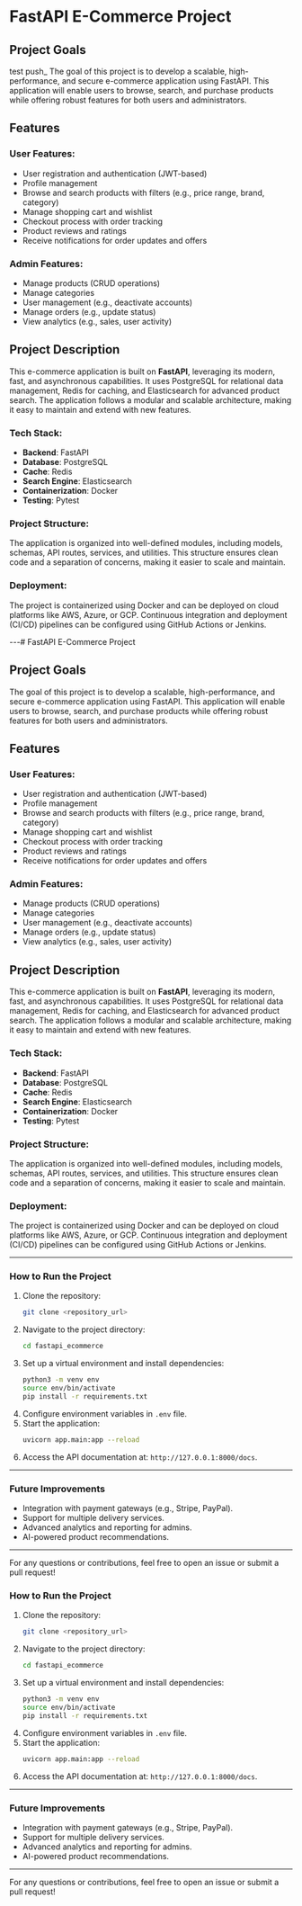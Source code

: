 # FastAPI E-Commerce Project

## Project Goals
test push_
The goal of this project is to develop a scalable, high-performance, and secure e-commerce application using FastAPI. This application will enable users to browse, search, and purchase products while offering robust features for both users and administrators.

## Features

### User Features:
- User registration and authentication (JWT-based)
- Profile management
- Browse and search products with filters (e.g., price range, brand, category)
- Manage shopping cart and wishlist
- Checkout process with order tracking
- Product reviews and ratings
- Receive notifications for order updates and offers

### Admin Features:
- Manage products (CRUD operations)
- Manage categories
- User management (e.g., deactivate accounts)
- Manage orders (e.g., update status)
- View analytics (e.g., sales, user activity)

## Project Description

This e-commerce application is built on **FastAPI**, leveraging its modern, fast, and asynchronous capabilities. It uses PostgreSQL for relational data management, Redis for caching, and Elasticsearch for advanced product search. The application follows a modular and scalable architecture, making it easy to maintain and extend with new features.

### Tech Stack:
- **Backend**: FastAPI
- **Database**: PostgreSQL
- **Cache**: Redis
- **Search Engine**: Elasticsearch
- **Containerization**: Docker
- **Testing**: Pytest

### Project Structure:
The application is organized into well-defined modules, including models, schemas, API routes, services, and utilities. This structure ensures clean code and a separation of concerns, making it easier to scale and maintain.

### Deployment:
The project is containerized using Docker and can be deployed on cloud platforms like AWS, Azure, or GCP. Continuous integration and deployment (CI/CD) pipelines can be configured using GitHub Actions or Jenkins.

---# FastAPI E-Commerce Project

## Project Goals

The goal of this project is to develop a scalable, high-performance, and secure e-commerce application using FastAPI. This application will enable users to browse, search, and purchase products while offering robust features for both users and administrators.

## Features

### User Features:
- User registration and authentication (JWT-based)
- Profile management
- Browse and search products with filters (e.g., price range, brand, category)
- Manage shopping cart and wishlist
- Checkout process with order tracking
- Product reviews and ratings
- Receive notifications for order updates and offers

### Admin Features:
- Manage products (CRUD operations)
- Manage categories
- User management (e.g., deactivate accounts)
- Manage orders (e.g., update status)
- View analytics (e.g., sales, user activity)

## Project Description

This e-commerce application is built on **FastAPI**, leveraging its modern, fast, and asynchronous capabilities. It uses PostgreSQL for relational data management, Redis for caching, and Elasticsearch for advanced product search. The application follows a modular and scalable architecture, making it easy to maintain and extend with new features.

### Tech Stack:
- **Backend**: FastAPI
- **Database**: PostgreSQL
- **Cache**: Redis
- **Search Engine**: Elasticsearch
- **Containerization**: Docker
- **Testing**: Pytest

### Project Structure:
The application is organized into well-defined modules, including models, schemas, API routes, services, and utilities. This structure ensures clean code and a separation of concerns, making it easier to scale and maintain.

### Deployment:
The project is containerized using Docker and can be deployed on cloud platforms like AWS, Azure, or GCP. Continuous integration and deployment (CI/CD) pipelines can be configured using GitHub Actions or Jenkins.

---

### How to Run the Project

1. Clone the repository:
   ```bash
   git clone <repository_url>
   ```
2. Navigate to the project directory:
   ```bash
   cd fastapi_ecommerce
   ```
3. Set up a virtual environment and install dependencies:
   ```bash
   python3 -m venv env
   source env/bin/activate
   pip install -r requirements.txt
   ```
4. Configure environment variables in `.env` file.
5. Start the application:
   ```bash
   uvicorn app.main:app --reload
   ```
6. Access the API documentation at: `http://127.0.0.1:8000/docs`.

---

### Future Improvements
- Integration with payment gateways (e.g., Stripe, PayPal).
- Support for multiple delivery services.
- Advanced analytics and reporting for admins.
- AI-powered product recommendations.

---

For any questions or contributions, feel free to open an issue or submit a pull request!


### How to Run the Project

1. Clone the repository:
   ```bash
   git clone <repository_url>
   ```
2. Navigate to the project directory:
   ```bash
   cd fastapi_ecommerce
   ```
3. Set up a virtual environment and install dependencies:
   ```bash
   python3 -m venv env
   source env/bin/activate
   pip install -r requirements.txt
   ```
4. Configure environment variables in `.env` file.
5. Start the application:
   ```bash
   uvicorn app.main:app --reload
   ```
6. Access the API documentation at: `http://127.0.0.1:8000/docs`.

---

### Future Improvements
- Integration with payment gateways (e.g., Stripe, PayPal).
- Support for multiple delivery services.
- Advanced analytics and reporting for admins.
- AI-powered product recommendations.

---

For any questions or contributions, feel free to open an issue or submit a pull request!
